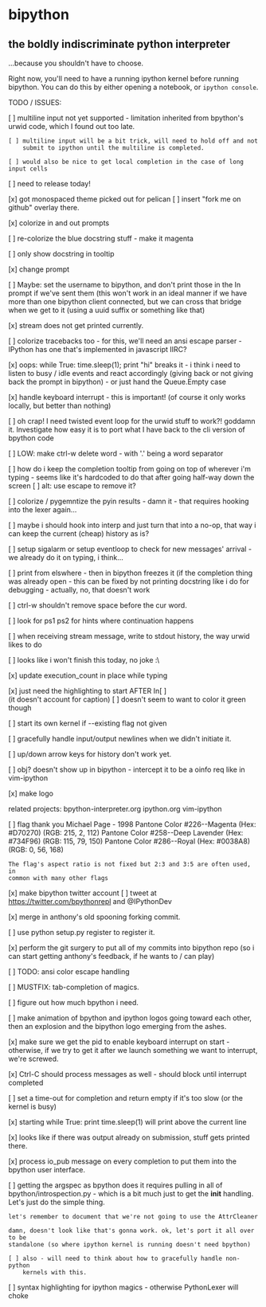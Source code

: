 bipython
=========

the boldly indiscriminate python interpreter
--------------------------------------------

...because you shouldn't have to choose.


Right now, you'll need to have a running ipython kernel before running bipython.
You can do this by either opening a notebook, or `ipython console`.


TODO / ISSUES:

[ ] multiline input not yet supported - limitation inherited from bpython's
    urwid code, which I found out too late.

    [ ] multiline input will be a bit trick, will need to hold off and not
        submit to ipython until the multiline is completed. 

    [ ] would also be nice to get local completion in the case of long input cells


[ ] need to release today!

[x] got monospaced theme picked out for pelican
[ ] insert "fork me on github" overlay there.

[x] colorize in and out prompts

[ ] re-colorize the blue docstring stuff - make it magenta

[ ] only show docstring in tooltip

[x] change prompt

[ ] Maybe: set the username to bipython, and don't print those in the In prompt
    if we've sent them (this won't work in an ideal manner if we have more than
    one bipython client connected, but we can cross that bridge when we get
    to it (using a uuid suffix or something like that)

[x] stream does not get printed currently.

[ ] colorize tracebacks too
    - for this, we'll need an ansi escape parser - IPython has one that's
      implemented in javascript IIRC?

[x] oops: while True: time.sleep(1); print "hi" breaks it
    - i think i need to listen to busy / idle events and react accordingly
      (giving back or not giving back the prompt in bipython)
    - or just hand the Queue.Empty case

[x] handle keyboard interrupt
    - this is important! (of course it only works locally, but better than
      nothing)

[ ] oh crap! I need twisted event loop for the urwid stuff to work?! goddamn
    it. Investigate how easy it is to port what I have back to the cli
    version of bpython code

[ ] LOW: make ctrl-w delete word - with '.' being a word separator

[ ] how do i keep the completion tooltip from going on top of wherever i'm
    typing - seems like it's hardcoded to do that after going half-way down the
    screen
    [ ] alt: use escape to remove it?

[ ] colorize / pygemntize the pyin results - damn it - that requires hooking
    into the lexer again...

[ ] maybe i should hook into interp and just turn that into a no-op, that
    way i can keep the current (cheap) history as is?

[ ] setup sigalarm or setup eventloop to check for new messages' arrival
    - we already do it on typing, i think...

[ ] print from elswhere - then <space> in bipython freezes it (if the
    completion thing was already open
    - this can be fixed by not printing docstring like i do for debugging
      - actually, no, that doesn't work

[ ] ctrl-w shouldn't remove space before the cur word.

[ ] look for ps1 ps2 for hints where continuation happens

[ ] when receiving stream message, write to stdout history, the way urwid
    likes to do

[ ] looks like i won't finish this today, no joke :\

[x] update execution_count in place while typing

[x] just need the highlighting to start AFTER In[ ]  
    (it doesn't account for caption)
    [ ] doesn't seem to want to color it green though

[ ] start its own kernel if --existing flag not given

[ ] gracefully handle input/output newlines when we didn't initiate it.

[ ] up/down arrow keys for history don't work yet.

[ ] obj? doesn't show up in bipython - intercept it to be a oinfo req like in
    vim-ipython

[x] make logo

related projects:
    bpython-interpreter.org
    ipython.org
    vim-ipython

[ ] flag
    thank you Michael Page - 1998
    Pantone Color #226--Magenta (Hex: #D70270) (RGB: 215, 2, 112)
    Pantone Color #258--Deep Lavender (Hex: #734F96) (RGB: 115, 79, 150)
    Pantone Color #286--Royal (Hex: #0038A8) (RGB: 0, 56, 168)

    The flag's aspect ratio is not fixed but 2:3 and 3:5 are often used, in
    common with many other flags

[x] make bipython twitter account
[ ] tweet at https://twitter.com/bpythonrepl and @IPythonDev

[x] merge in anthony's old spooning forking commit.

[ ] use python setup.py register to register it.

[x] perform the git surgery to put all of my commits into bipython repo (so
    i can start getting anthony's feedback, if he wants to / can play)

[ ] TODO: ansi color escape handling

[ ] MUSTFIX: tab-completion of magics.

[ ] figure out how much bpython i need.

[ ] make animation of bpython and ipython logos going toward each other,
    then an explosion and the bipython logo emerging from the ashes.

[x] make sure we get the pid to enable keyboard interrupt on start -
    otherwise, if we try to get it after we launch something we want to
    interrupt, we're screwed.

[x] Ctrl-C should process messages as well - should block until interrupt
    completed

[ ] set a time-out for completion and return empty if it's too slow (or the
    kernel is busy)

[x] starting while True: print time.sleep(1) will print above the current
    line

[x] looks like if there was output already on submission, stuff gets printed
    there.

[x] process io_pub message on every completion to put them into the bpython
    user interface.


[ ] getting the argspec as bpython does it requires pulling in all of
    bpython/introspection.py - which is a bit much just to get the __init__
    handling. Let's just do the simple thing.

    let's remember to document that we're not going to use the AttrCleaner

    damn, doesn't look like that's gonna work. ok, let's port it all over to be
    standalone (so where ipython kernel is running doesn't need bpython)

    [ ] also - will need to think about how to gracefully handle non-python
        kernels with this.

[ ] syntax highlighting for ipython magics - otherwise PythonLexer will choke
